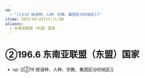 ```yaml
---
up:
  - "[[②19 按语种、人种、宗教、集团区分的地区]]"
ctime: 2025-03-01T13:11:00
aliases:
  - 东南亚联盟（东盟）国家
---
```


# ②196.6 东南亚联盟（东盟）国家

- up: [[②19 按语种、人种、宗教、集团区分的地区]]
